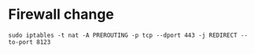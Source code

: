 # Firewall change

    sudo iptables -t nat -A PREROUTING -p tcp --dport 443 -j REDIRECT --to-port 8123

